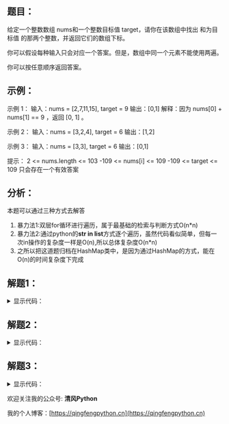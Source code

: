 ## 题目：

给定一个整数数组 nums和一个整数目标值 target，请你在该数组中找出 和为目标值 的那两个整数，并返回它们的数组下标。

你可以假设每种输入只会对应一个答案。但是，数组中同一个元素不能使用两遍。

你可以按任意顺序返回答案。

## 示例：

示例 1：
输入：nums = [2,7,11,15], target = 9
输出：[0,1]
解释：因为 nums[0] + nums[1] == 9 ，返回 [0, 1] 。

示例 2：
输入：nums = [3,2,4], target = 6
输出：[1,2]

示例 3：
输入：nums = [3,3], target = 6
输出：[0,1]

提示：
2 <= nums.length <= 103
-109 <= nums[i] <= 109
-109 <= target <= 109
只会存在一个有效答案

## 分析：

本题可以通过三种方式去解答
1. 暴力法1:双层for循环进行遍历，属于最基础的检索与判断方式O(n*n)
2. 暴力法2:通过python的**str in list**方式逐个遍历，虽然代码看似简单，但每一次in操作的复杂度一样是O(n),所以总体复杂度O(n*n)
3. 之所以把这道题归档在HashMap类中，是因为通过HashMap的方式，能在O(n)的时间复杂度下完成

## 解题1：

<details>
<summary>显示代码：</summary>

```python
class Solution:
    def twoSum(self, nums: List[int], target: int) -> List[int]:
        for i in range(len(nums) - 1):
            base = nums[i]
            for j in range(i + 1, len(nums)):
                if base + nums[j] == target:
                    return [i, j]
```

</details>

## 解题2：

<details>
<summary>显示代码：</summary>

```python
class Solution:
    def twoSum(self, nums: List[int], target: int) -> List[int]:
        for i in range(len(nums) - 1):
            base = nums[i]
            other = target - base
            if other in nums[i + 1:]:
                # 这里注意index设置start，避免出现target = 6，[3,3]返回[0,0]的错误
                return [i, nums.index(other, i + 1)]
```

</details>

## 解题3：

<details>
<summary>显示代码：</summary>

```python
class Solution:
    def twoSum(self, nums: List[int], target: int) -> List[int]:
        tmp = {}
        for k, v in enumerate(nums):
            if target - v in tmp:
                return [tmp[target - v], k]
            tmp[v] = k
```

</details>

欢迎关注我的公众号: **清风Python**

我的个人博客：[https://qingfengpython.cn](https://qingfengpython.cn)